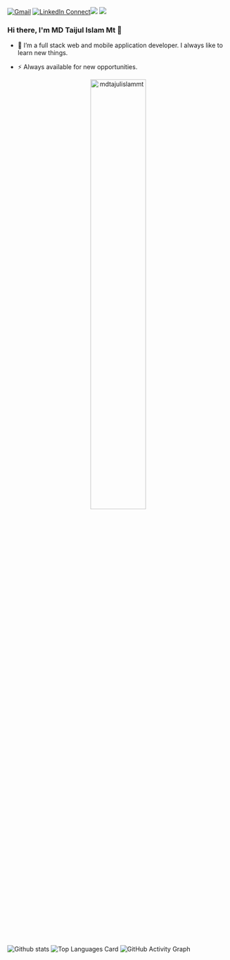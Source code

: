 [![Gmail](https://img.shields.io/badge/%20-Send%20Mail-black?color=14171A&labelColor=ef5350&logo=gmail&logoColor=ffffff)](mailto:mdtajulislammt505@gmail.com)
[![LinkedIn Connect](https://img.shields.io/badge/%20-Connect-black?color=14171A&labelColor=212121&logo=linkedin&logoColor=ffffff)](https://www.linkedin.com/in/mdtajulislammt/)<a href="https://github.com/antonkomarev/github-profile-views-counter"><img src="https://komarev.com/ghpvc/?username=mdtajulislammt"></a>
<a href="https://hits.seeyoufarm.com"><img src="https://hits.seeyoufarm.com/api/count/incr/badge.svg?url=https://github.com/mdtajulislammt/mdtajulislammt"/></a>

### Hi there, I'm MD Taijul Islam Mt 👋

- 🔭 I’m a full stack web and mobile application developer. I always like to learn new things.

- ⚡ Always available for new opportunities.


<p align="center">
<img style="width: 50%;" align="center" src="https://github-readme-streak-stats.herokuapp.com/?user=mdtajulislammt&theme=algolia&hide_border=true" alt="mdtajulislammt" />
 </p>

![Github stats](https://github-readme-stats.vercel.app/api?username=mdtajulislammt&theme=algolia&show_icons=true&count_private=true)
![Top Languages Card](https://github-readme-stats.vercel.app/api/top-langs/?username=mdtajulislammt&theme=algolia&layout=compact)
![GitHub Activity Graph](https://activity-graph.herokuapp.com/graph?username=mdtajulislammt&theme=react-dark&hide_title=true&hide_border=true&area=true)
